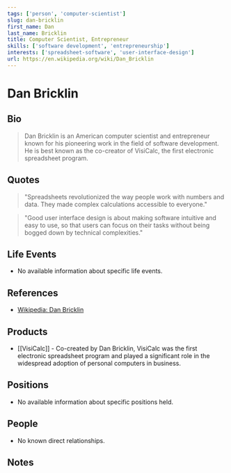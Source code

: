 ```yaml
---
tags: ['person', 'computer-scientist']
slug: dan-bricklin
first_name: Dan
last_name: Bricklin
title: Computer Scientist, Entrepreneur
skills: ['software development', 'entrepreneurship']
interests: ['spreadsheet-software', 'user-interface-design']
url: https://en.wikipedia.org/wiki/Dan_Bricklin
---
```


# Dan Bricklin

## Bio

> Dan Bricklin is an American computer scientist and entrepreneur known for his pioneering work in the field of software development. He is best known as the co-creator of VisiCalc, the first electronic spreadsheet program.

## Quotes

> "Spreadsheets revolutionized the way people work with numbers and data. They made complex calculations accessible to everyone."

> "Good user interface design is about making software intuitive and easy to use, so that users can focus on their tasks without being bogged down by technical complexities."

## Life Events

- No available information about specific life events.

## References

- [Wikipedia: Dan Bricklin](https://en.wikipedia.org/wiki/Dan_Bricklin)

## Products

- [[VisiCalc]] - Co-created by Dan Bricklin, VisiCalc was the first electronic spreadsheet program and played a significant role in the widespread adoption of personal computers in business.

## Positions

- No available information about specific positions held.

## People

- No known direct relationships.

## Notes






